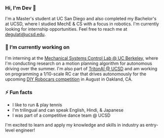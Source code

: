 ### Hi, I'm Dev 👋

I'm a Master's student at UC San Diego and also completed my Bachelor's at UCSD, where I studied MechE & CS with a focus in robotics. I'm currently looking for internship opportunities. Feel free to reach me at degulati@ucsd.edu.

### 🔭 I’m currently working on

I'm interning at the [Mechanical Systems Control Lab @ UC Berkeley](https://msc.berkeley.edu/), where I'm conducting research on a motion planning algorithm for autonomous driving over the summer. I'm also part of [TritonAI @ UCSD](https://tritonai.org/) and am working on programming a 1/10-scale RC car that drives autonomously for the upcoming [DIY Robocars competition](https://www.meetup.com/DIYRobocars/events/278392566/) in August in Oakland, CA.

### ⚡ Fun facts

* I like to run & play tennis
* I'm trilingual and can speak English, Hindi, & Japanese
* I was part of a competitive dance team @ UCSD

I'm excited to learn and apply my knowledge and skills in industry as entry-level engineer!

<!--
**degulati/degulati** is a ✨ _special_ ✨ repository because its `README.md` (this file) appears on your GitHub profile.

Here are some ideas to get you started:

- 🔭 I’m currently working on ...
- 🌱 I’m currently learning ...
- 👯 I’m looking to collaborate on ...
- 🤔 I’m looking for help with ...
- 💬 Ask me about ...
- 📫 How to reach me: ...
- 😄 Pronouns: ...
- ⚡ Fun fact: ...
-->
